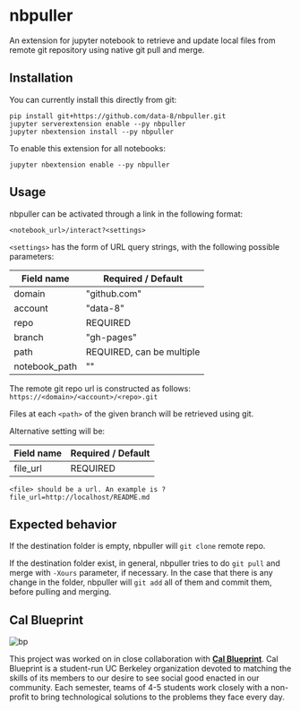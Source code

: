 # nbpuller
An extension for jupyter notebook to retrieve and update local files from remote git repository using native git pull and merge.

## Installation

You can currently install this directly from git:

```
pip install git+https://github.com/data-8/nbpuller.git
jupyter serverextension enable --py nbpuller
jupyter nbextension install --py nbpuller
```

To enable this extension for all notebooks:

```
jupyter nbextension enable --py nbpuller
```

## Usage

nbpuller can be activated through a link in the following format:

```
<notebook_url>/interact?<settings>
```

`<settings>` has the form of URL query strings, with the following possible parameters:

| Field name    | Required / Default |
|---------------|--------------------|
| domain        | "github.com"       |
| account       | "data-8"           |
| repo          | REQUIRED           |
| branch        | "gh-pages"         |
| path          | REQUIRED, can be multiple |
| notebook_path | ""                 |

The remote git repo url is constructed as follows:
`https://<domain>/<account>/<repo>.git`

Files at each `<path>` of the given branch will be retrieved using git.

Alternative setting will be:

| Field name    | Required / Default |
|---------------|--------------------|
| file_url      | REQUIRED           |

`<file> should be a url. An example is ?file_url=http://localhost/README.md`

## Expected behavior

If the destination folder is empty, nbpuller will `git clone` remote repo.

If the destination folder exist, in general, nbpuller tries to do `git pull` and merge with `-Xours` parameter, if necessary. In the case that there is any change in the folder, nbpuller will `git add` all of them and commit them, before pulling and merging.

## Cal Blueprint

![bp](https://cloud.githubusercontent.com/assets/2468904/11998649/8a12f970-aa5d-11e5-8dab-7eef0766c793.png "BP Banner")

This project was worked on in close collaboration with
**[Cal Blueprint](http://www.calblueprint.org/)**.
Cal Blueprint is a student-run UC Berkeley organization devoted to matching
the skills of its members to our desire to see
social good enacted in our community. Each semester, teams of 4-5 students work
closely with a non-profit to bring technological solutions to the problems they
face every day.
